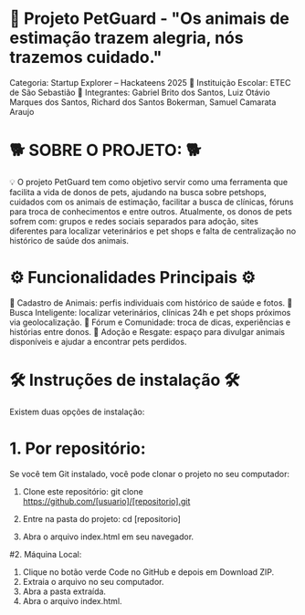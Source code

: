 # 🐾 Projeto PetGuard - "Os animais de estimação trazem alegria, nós trazemos cuidado."
Categoria: Startup Explorer – Hackateens 2025
📌 Instituição Escolar: ETEC de São Sebastião
👥 Integrantes: 
Gabriel Brito dos Santos, Luiz Otávio Marques dos Santos, Richard dos Santos Bokerman, Samuel Camarata Araujo

# 🐕 SOBRE O PROJETO: 🐕
💡 O projeto PetGuard tem como objetivo servir como uma ferramenta que facilita a vida de donos de pets, ajudando na busca sobre petshops, cuidados com os animais de estimação, facilitar a busca de clínicas, fóruns para troca de conhecimentos e entre outros. Atualmente, os donos de pets sofrem com: grupos e redes sociais separados para adoção, sites diferentes para localizar veterinários e pet shops e falta de centralização no histórico de saúde dos animais.

# ⚙️ Funcionalidades Principais ⚙️
🐾 Cadastro de Animais: perfis individuais com histórico de saúde e fotos.
📍  Busca Inteligente: localizar veterinários, clínicas 24h e pet shops próximos via geolocalização.
💬 Fórum e Comunidade: troca de dicas, experiências e histórias entre donos.
🏡 Adoção e Resgate: espaço para divulgar animais disponíveis e ajudar a encontrar pets perdidos.

# 🛠️ Instruções de instalação 🛠️
Existem duas opções de instalação:
  # 1. Por repositório:
  Se você tem Git instalado, você pode clonar o projeto no seu computador:
1. Clone este repositório:
git clone https://github.com/[usuario]/[repositorio].git

2. Entre na pasta do projeto:
cd [repositorio]

3. Abra o arquivo index.html em seu navegador.

  #2. Máquina Local:
1. Clique no botão verde Code no GitHub e depois em Download ZIP.
2. Extraia o arquivo no seu computador.
3. Abra a pasta extraída.
4. Abra o arquivo index.html.

